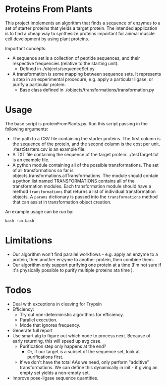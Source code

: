 # Proteins From Plants

This project implements an algorithm that finds a sequence of enzymes to a set
of starter proteins that yields a target protein. The intended application is
to find a cheap way to synthesize proteins important for animal muscle cell
development by using plant proteins.

Important concepts:

- A sequence set is a collection of peptide sequences, and their respective
frequencies (relative to the starting unit).
	- Defined in ./objects/sequenceSet.py
- A transformation is some mapping between sequence sets. It represents a step
in an experimental procedure, e.g. apply a particular ligase, or purify a
particular protein.
	- Base class defined in ./objects/transformations/transformation.py

# Usage

The base script is proteinFromPlants.py. Run this script passing in the 
following arguments:

- The path to a CSV file containing the starter proteins. The first column is
the sequence of the protein, and the second column is the cost per unit.
./testStarters.csv is an example file.
- A TXT file containing the sequence of the target protein. ./testTarget.txt is
an example file.
- A python module containing all of the possible transformations. The set of 
all transformations so far is objects.transformations.allTransformations. The
module should contain a python list named TRANSFORMATIONS contains all of the
transformation modules. Each transformation module should have a method 
`transformations` that returns a list of individual transformation objects. 
A `params` dictionary is passed into the `transformations` method that can
assist in transformation object creation.

An example usage can be run by:

`bash run.bash`

# Limitations

- Our algorithm won't find parallel workflows - e.g. apply an enzyme to a protein, then another enzyme to another protein, then combine them.
- Our algorithm only support purifying one protein at a time (I'm not sure if it's physically possible to purify multiple proteins ata time ).

# Todos

- Deal with exceptions in cleaving for Trypsin
- Efficiency: 
	- Try out non-deterministic algorithms for efficiency.
	- Parallel execution.
	- Mode that ignores frequency.
- Generate full report
- Use smart alg to figure out which node to process next. Because of early returning, this will speed up avg case.
	- Purification step only happens at the end?
		- Or, if our target is a subset of the sequence set, look at 
		purifications first.
	- If we don't have the total AAs we need, only perform "additive" 
	transformations. We can define this dynamically in init - if giving an 
	empty set yields a non-empty set.
- Improve pose-ligase sequence quantities.

